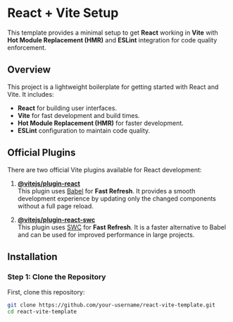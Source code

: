 # React + Vite Setup

This template provides a minimal setup to get **React** working in **Vite** with **Hot Module Replacement (HMR)** and **ESLint** integration for code quality enforcement.

## Overview

This project is a lightweight boilerplate for getting started with React and Vite. It includes:

- **React** for building user interfaces.
- **Vite** for fast development and build times.
- **Hot Module Replacement (HMR)** for faster development.
- **ESLint** configuration to maintain code quality.

## Official Plugins

There are two official Vite plugins available for React development:

1. **[@vitejs/plugin-react](https://github.com/vitejs/vite-plugin-react/blob/main/packages/plugin-react/README.md)**  
   This plugin uses [Babel](https://babeljs.io/) for **Fast Refresh**. It provides a smooth development experience by updating only the changed components without a full page reload.

2. **[@vitejs/plugin-react-swc](https://github.com/vitejs/vite-plugin-react-swc)**  
   This plugin uses [SWC](https://swc.rs/) for **Fast Refresh**. It is a faster alternative to Babel and can be used for improved performance in large projects.

## Installation

### Step 1: Clone the Repository

First, clone this repository:

```bash
git clone https://github.com/your-username/react-vite-template.git
cd react-vite-template
